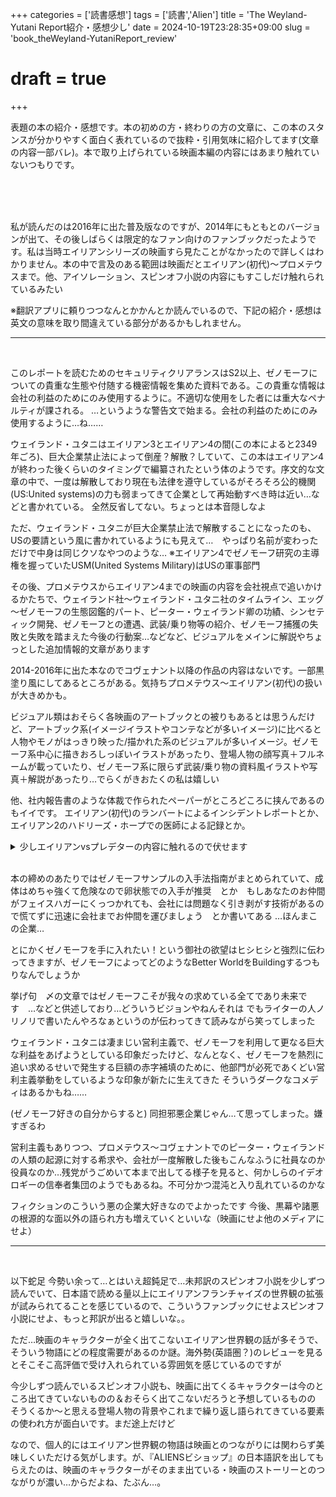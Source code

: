 +++
categories = ['読書感想']
tags = ['読書','Alien']
title = 'The Weyland-Yutani Report紹介・感想少し'
date = 2024-10-19T23:28:35+09:00
slug = 'book_theWeyland-YutaniReport_review'
# draft = true
+++

表題の本の紹介・感想です。本の初めの方・終わりの方の文章に、この本のスタンスが分かりやすく面白く表れているので抜粋・引用気味に紹介してます(文章の内容一部バレ)。本で取り上げられている映画本編の内容にはあまり触れていないつもりです。
<!--more-->
<br>
<br>
<br>
 
私が読んだのは2016年に出た普及版なのですが、2014年にもともとのバージョンが出て、その後しばらくは限定的なファン向けのファンブックだったようです。私は当時エイリアンシリーズの映画すら見たことがなかったので詳しくはわかりません。本の中で言及のある範囲は映画だとエイリアン(初代)〜プロメテウスまで。他、アイソレーション、スピンオフ小説の内容にもすこしだけ触れられているみたい
<br>

※翻訳アプリに頼りつつなんとかかんとか読んでいるので、下記の紹介・感想は英文の意味を取り間違えている部分があるかもしれません。
<br>

***

<br>

このレポートを読むためのセキュリティクリアランスはS2以上、ゼノモーフについての貴重な生態や付随する機密情報を集めた資料である。この貴重な情報は会社の利益のためにのみ使用するように。不適切な使用をした者には重大なペナルティが課される。
…というような警告文で始まる。会社の利益のためにのみ使用するように…ね……
<br>

ウェイランド・ユタニはエイリアン3とエイリアン4の間(この本によると2349年ごろ)、巨大企業禁止法によって倒産？解散？していて、この本はエイリアン4が終わった後くらいのタイミングで編纂されたという体のようです。序文的な文章の中で、一度は解散しており現在も法律を遵守しているがそろそろ公的機関(US:United systems)の力も弱まってきて企業として再始動すべき時は近い…などと書かれている。
全然反省してない。ちょっとは本音隠しなよ
<br>

ただ、ウェイランド・ユタニが巨大企業禁止法で解散することになったのも、USの要請という風に書かれているようにも見えて…　やっぱり名前が変わっただけで中身は同じクソなやつのような…
※エイリアン4でゼノモーフ研究の主導権を握っていたUSM(United Systems Military)はUSの軍事部門
<br>

その後、プロメテウスからエイリアン4までの映画の内容を会社視点で追いかけるかたちで、ウェイランド社〜ウェイランド・ユタニ社のタイムライン、エッグ～ゼノモーフの生態図鑑的パート、ピーター・ウェイランド卿の功績、シンセティック開発、ゼノモーフとの遭遇、武装/乗り物等の紹介、ゼノモーフ捕獲の失敗と失敗を踏まえた今後の行動案…などなど、ビジュアルをメインに解説やちょっとした追加情報的文章があります
<br>

2014-2016年に出た本なのでコヴェナント以降の作品の内容はないです。一部黒塗り風にしてあるところがある。気持ちプロメテウス～エイリアン(初代)の扱いが大きめかも。
<br>

ビジュアル類はおそらく各映画のアートブックとの被りもあるとは思うんだけど、アートブック系(イメージイラストやコンテなどが多いイメージ)に比べると人物やモノがはっきり映った/描かれた系のビジュアルが多いイメージ。ゼノモーフ系中心に描きおろしっぽいイラストがあったり、登場人物の顔写真＋フルネームが載っていたり、ゼノモーフ系に限らず武装/乗り物の資料風イラストや写真＋解説があったり…でらくがきおたくの私は嬉しい
<br>

他、社内報告書のような体裁で作られたペーパーがところどころに挟んであるのもイイです。
エイリアン(初代)のランバートによるインシデントレポートとか、エイリアン2のハドリーズ・ホープでの医師による記録とか。
<br>


<details>
  <summary>少しエイリアンvsプレデターの内容に触れるので伏せます</summary>
    ウェイランド・ユタニのタイムラインがプロメテウスから始まっているので、エイリアンvsプレデターに出てくるウェイランド・インダストリーはパラレル世界的な扱いなんかなー……と思ってページをめくっていくと、最後のあたりでエイリアンvsプレデター的な方向性(？)のエイリアン外骨格利用武装みたいなアイディアイラストレーションが出てきて椅子からずり落ちました<br>
    レックスが身に着けてたようなやつの発展版みたいな。なんというか…この本の芸風でお出しされると妙な可笑しさがある…
</details>
<br>

本の締めのあたりではゼノモーフサンプルの入手法指南がまとめられていて、成体はめちゃ強くて危険なので卵状態での入手が推奨　とか　もしあなたのお仲間がフェイスハガーにくっつかれても、会社には問題なく引き剥がす技術があるので慌てずに迅速に会社までお仲間を運びましょう　とか書いてある
…ほんまこの企業…
<br>

とにかくゼノモーフを手に入れたい！という御社の欲望はヒシヒシと強烈に伝わってきますが、ゼノモーフによってどのようなBetter WorldをBuildingするつもりなんでしょうか
<br>

挙げ句　〆の文章ではゼノモーフこそが我々の求めている全てであり未来です　…などと供述しており…どういうビジョンやねんそれは
でもライターの人ノリノリで書いたんやろなぁというのが伝わってきて読みながら笑ってしまった
<br>

ウェイランド・ユタニは凄まじい営利主義で、ゼノモーフを利用して更なる巨大な利益をあげようとしている印象だったけど、なんとなく、ゼノモーフを熱烈に追い求めるせいで発生する巨額の赤字補填のために、他部門が必死であくどい営利主義挙動をしているような印象が新たに生えてきた
そういうダークなコメディはあるかもね……
<br>

(ゼノモーフ好きの自分からすると) 同担邪悪企業じゃん…て思ってしまった。嫌すぎるわ
<br>

営利主義もありつつ、プロメテウス～コヴェナントでのピーター・ウェイランドの人類の起源に対する希求や、会社が一度解散した後もこんなふうに社員なのか役員なのか…残党がうごめいて本まで出してる様子を見ると、何かしらのイデオロギーの信奉者集団のようでもあるね。不可分かつ混沌と入り乱れているのかな
<br>

フィクションのこういう悪の企業大好きなのでよかったです
今後、黒幕や諸悪の根源的な面以外の語られ方も増えていくといいな（映画にせよ他のメディアにせよ）
<br>

***

<br>

以下蛇足
今勢い余って…とはいえ超鈍足で…未邦訳のスピンオフ小説を少しずつ読んでいて、日本語で読める量以上にエイリアンフランチャイズの世界観の拡張が試みられてることを感じているので、こういうファンブックにせよスピンオフ小説にせよ、もっと邦訳が出ると嬉しいな。。
<br>

ただ…映画のキャラクターが全く出てこないエイリアン世界観の話が多そうで、そういう物語にどの程度需要があるのか謎。海外勢(英語圏？)のレビューを見るとそこそこ高評価で受け入れられている雰囲気を感じているのですが
<br>

今少しずつ読んでいるスピンオフ小説も、映画に出てくるキャラクターは今のところ出てきていないものの＆おそらく出てこないだろうと予想しているものの　そうくるか～と思える登場人物の背景やこれまで繰り返し語られてきている要素の使われ方が面白いです。まだ途上だけど
<br>

なので、個人的にはエイリアン世界観の物語は映画とのつながりには関わらず美味しくいただける気がします。が、『ALIENSビショップ』の日本語訳を出してもらえたのは、映画のキャラクターがそのまま出ている・映画のストーリーとのつながりが濃い…からだよね、たぶん…。
<br>

